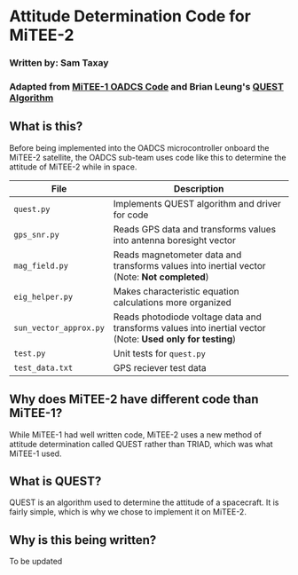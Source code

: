 # Attitude Determination Code for MiTEE-2

### Written by: Sam Taxay
### Adapted from [MiTEE-1 OADCS Code](https://gitlab.eecs.umich.edu/mitee-oadcs/attitude-determination-for-mitee-1/-/tree/main/) and Brian Leung's [QUEST Algorithm](https://github.com/bleung329/py_QUEST)

## What is this?

Before being implemented into the OADCS microcontroller onboard the MiTEE-2 satellite, the OADCS sub-team uses code like this to determine the attitude of MiTEE-2 while in space.

| File                   | Description                                                                                                |
|------------------------|------------------------------------------------------------------------------------------------------------|
| `quest.py`             | Implements QUEST algorithm and driver for code                                                             |
| `gps_snr.py`           | Reads GPS data and transforms values into antenna boresight vector                                         |
| `mag_field.py`         | Reads magnetometer data and transforms values into inertial vector (Note: **Not completed**)               |
| `eig_helper.py`        | Makes characteristic equation calculations more organized                                                  |
| `sun_vector_approx.py` | Reads photodiode voltage data and transforms values into inertial vector (Note: **Used only for testing**) |
| `test.py`              | Unit tests for `quest.py`                                                                                  |
| `test_data.txt`        | GPS reciever test data                                                                                     |

## Why does MiTEE-2 have different code than MiTEE-1?

While MiTEE-1 had well written code, MiTEE-2 uses a new method of attitude determination called QUEST rather than TRIAD, which was what MiTEE-1 used. 

## What is QUEST?

QUEST is an algorithm used to determine the attitude of a spacecraft. It is fairly simple, which is why we chose to implement it on MiTEE-2.

## Why is this being written?

To be updated

